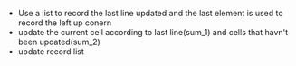 * Use a list to record the last line updated and the last element is used to record the left up conern
* update the current cell according to last line(sum_1) and cells that havn't been updated(sum_2)
* update record list
